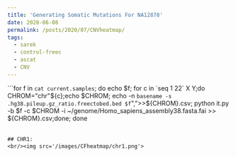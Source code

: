 ```yaml
---
title: 'Generating Somatic Mutations For NA12878'
date: 2020-06-08
permalink: /posts/2020/07/CNVheatmap/
tags:
  - sarek
  - control-freec
  - ascat
  - CNV
---
```




```for f in `cat current.samples`; do echo $f; for c in `seq 1 22` X Y;do CHROM="chr"${c};echo $CHROM; echo -n `basename -s .hg38.pileup.gz_ratio.freectobed.bed $f`",">>${CHROM}.csv; python it.py -b $f -c $CHROM -i ~/genome/Homo_sapiens_assembly38.fasta.fai >> ${CHROM}.csv;done; done
```

## CHR1:
<br/><img src='/images/CFheatmap/chr1.png'>
